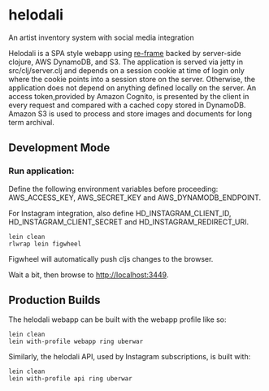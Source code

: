 # helodali

An artist inventory system with social media integration

Helodali is a SPA style webapp using [re-frame](https://github.com/Day8/re-frame) backed by server-side clojure, AWS DynamoDB, and S3.
The application is served via jetty in src/clj/server.clj and depends on a session cookie at time of login only where the cookie points
into a session store on the server. Otherwise, the application does not depend on anything defined locally on the server.
An access token,provided by Amazon Cognito, is presented by the client in every request and compared with a cached copy stored in DynamoDB.
Amazon S3 is used to process and store images and documents for long term archival.

## Development Mode

### Run application:
Define the following environment variables before proceeding: AWS_ACCESS_KEY, AWS_SECRET_KEY and AWS_DYNAMODB_ENDPOINT.

For Instagram integration, also define HD_INSTAGRAM_CLIENT_ID, HD_INSTAGRAM_CLIENT_SECRET and HD_INSTAGRAM_REDIRECT_URI.

```
lein clean
rlwrap lein figwheel
```

Figwheel will automatically push cljs changes to the browser.

Wait a bit, then browse to [http://localhost:3449](http://localhost:3449).


## Production Builds

The helodali webapp can be built with the webapp profile like so:
```
lein clean
lein with-profile webapp ring uberwar
```

Similarly, the helodali API, used by Instagram subscriptions, is built with:
```
lein clean
lein with-profile api ring uberwar
```
